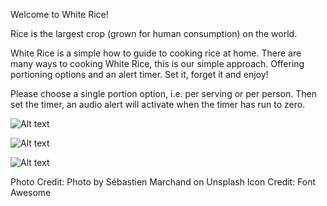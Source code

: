 Welcome to White Rice!

Rice is the largest crop (grown for human consumption) on the world. 

White Rice is a simple how to guide to cooking rice at home. There are many ways to cooking White Rice, this is our simple approach. Offering portioning options and an alert timer. Set it, forget it and enjoy!

Please choose a single portion option, i.e. per serving or per person.
Then set the timer, an audio alert will activate when the timer has run to zero. 


![Alt text](https://github.com/TSPeterson206/Quarter-1/libs/SS1.png "Screenshot")

![Alt text](https://github.com/TSPeterson206/Quarter-1/libs/SS2.png "Screenshot")

![Alt text](https://github.com/TSPeterson206/Quarter-1/libs/SS3.png "Screenshot")



Photo Credit: Photo by Sébastien Marchand on Unsplash
Icon Credit: Font Awesome 
